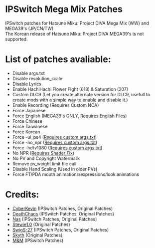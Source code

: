 # IPSwitch Mega Mix Patches

IPSwitch patches for Hatsune Miku: Project DIVA Mega Mix (WW) and MEGA39's (JP/CN/TW)   
The Korean release of Hatsune Miku: Project DIVA MEGA39's is not supported.

# List of patches avaliable:
* Disable args.txt
* Disable resolution_scale
* Disable Lyrics
* Enable HachiHachi Flower Fight (618) & Saturation (207)
* Custom DLC9 
(Let you create alternate version for DLC9, usefull to create mods with a simple way to enable and disable it.)
* Enable Recording (Requires Custom NCA)
* Force Japanese
* Force English (MEGA39's ONLY, [Requires English Files](http://www.mediafire.com/folder/g66lqyjxolif5/English_Mod))
* Force Chinese 
* Force Taiwanese
* Force Korean 
* Force -ui_ps4 ([Requires custom args.txt](https://github.com/oocyberkevinoo/IPSwitch-MegaMix-Patches/raw/master/Required%20Files/args.txt))
* Force -no_npr ([Requires custom args.txt](https://github.com/oocyberkevinoo/IPSwitch-MegaMix-Patches/raw/master/Required%20Files/args.txt))
* Force -hdtv1080 ([Requires custom args.txt](https://github.com/oocyberkevinoo/IPSwitch-MegaMix-Patches/raw/master/Required%20Files/args.txt))
* No NPR ([Requires Shader Fix](https://drive.google.com/drive/folders/1nmPeK2Pc0NOGCxTX2oyOyXdp5xCoDDyF?usp=sharing))
* No PV and Copyright Watermark
* Remove pv_weight limit file call
* Disable Hand Scaling (Used in older PVs)
* Force FT/PDA mouth animations/expressions/look animations

# Credits:
* [CyberKevin](https://github.com/oocyberkevinoo) (IPSwitch Patches, Original Patches)
* [DeathChaos](https://github.com/DeathChaos25) (IPSwitch Patches, Original Patches)
* [Nas](https://github.com/nastys) (IPSwitch Patches, Original Patches)
* [Stewie1.0](https://github.com/Stewie100) (Original Patches)
* [SwigS-27](https://github.com/SwigS-27) (IPSwitch Patches, Original Patches)
* [Skyth](https://github.com/blueskythlikesclouds) (Original Patches)
* [M&M](https://github.com/slashiee) (IPSwitch Patches)
